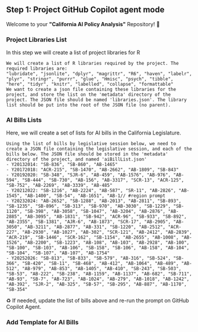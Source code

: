 ## Step 1: Project GitHub Copilot agent mode

Welcome to your **"California AI Policy Analysis"** Repository! :robot:

### Project Libraries List

In this step we will create a list of project libraries for R

```prompt
We will create a list of R libraries required by the project. The required libraries are:
"lubridate", "jsonlite", "dplyr", "magrittr", "R6", "haven", "labelr", "plyr", "stringr", "purrr", "glue", "Hmisc", "psych", "tibble", "here", "tidyr", "knitr", "labelled", "collapse", "formattable"
We want to create a json file containing these libraries for the project, and store the list on the 'metadata' directory of the project. The JSON file should be named 'libraries.json'. The library list should be put into the root of the JSON file (no parent).
```

### AI Bills Lists

Here, we will create a set of lists for AI bills in the California Legislature.

```prompt
Using the list of bills by legislative session below, we need to create a JSON file containing the legislative session, and each of the bills below. The JSON file should be stored in the 'metadata' directory of the project, and named 'aiBillList.json'
- Y20132014: "SB-836", "SB-860", "AB-1465"
- Y20172018: "ACR-215", "SB-1470", "AB-2662", "AB-1809", "SB-843"
- Y20192020: "SB-348", "SJR-6", "AB-459", "AB-1576", "AB-976", "AB-594", "SB-444", "SB-730", "AB-156", "AB-3317", "SCR-13", "ACR-125", "SB-752", "AB-2269", "AB-3339", "AB-485"
- Y20212022: "SB-1216", "AB-2224", "AB-587", "SR-11", "AB-2826", "AB-1545", "AB-1400", "SB-54", "AB-1651", "AB-1// #region prompt
- Y20232024: "AB-2652", "SB-1288", "AB-2013", "AB-2811", "SB-893", "SB-1235", "SB-896", "SB-313", "SB-970", "AB-3030", "SB-1229", "SB-1120", "SB-398", "AB-3058", "SB-1047", "AB-3204", "AB-2876", "AB-2885", "AB-3095", "AB-1831", "SB-942", "ACR-96", "SB-933", "SB-892", "AB-2355", "SB-1381", "AJR-6", "AB-1873", "SCR-17", "AB-2905", "AB-3050", "AB-3211", "AB-2877", "AB-331", "SB-1220", "AB-2512", "ACR-227", "AB-2930", "AB-1027", "AB-302", "SCR-121", "AB-2412", "AB-2839", "ACR-219", "SB-1446", "SCR-162", "SB-1154", "AB-2655", "AB-1008", "AB-1526", "AB-2200", "SB-1223", "AB-108", "AB-103", "AB-2928", "AB-100", "SB-100", "SB-103", "AB-106", "SB-158", "SB-106", "AB-158", "AB-104", "SB-104", "SB-107", "AB-107", "AB-1754"
- Y20252026: "SB-813", "SB-833", "SB-579", "AB-316", "SB-524", "SB-366", "SB-420", "SB-11", "SB-468", "AB-412", "AB-1064", "AB-489", "AB-512", "AB-979", "AB-853", "AB-1405", "AB-410", "SB-243", "SB-503", "SB-53", "AB-222", "SB-238", "AB-1159", "AB-1137", "AB-682", "SB-711", "AB-93", "SB-7", "AB-723", "AB-1024", "AB-279", "AB-1018", "AB-1242", "AB-392", "SJR-2", "AB-325", "SB-57", "SB-295", "AB-887", "AB-1170", "SB-354"
```
:recycle: If needed, update the list of bills above and re-run the prompt on GitHub Copilot Agent.

### Add Template for AI Bills

